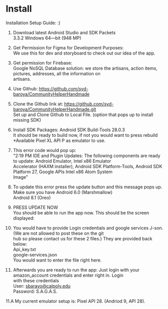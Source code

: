 # Install

Installation Setup Guide: :\)

1. Download latest Android Studio and SDK Packets  
3.3.2 Windows 64—bit \(948 MP\)

2. Get Permission for Figma for Development Purposes:  
We use this for dev and storyboard to check out our idea of the app.

3. Get permission for Firebase:  
Google NoSQL Database solution: we store the artisans, action items, pictures, addresses, all the information on   
artisans.

4. Use Github: https://github.com/syd-baroya/CommunityHelperHandmade

5. Clone the Github link at: https://github.com/syd-baroya/CommunityHelperHandmade.git  
Set up and Clone Github to Local File. \(option that pops up to install missing SDK\)

6. Install SDK Packages: Android SDK Build-Tools 28.0.3  
It should be ready to build now, if not you would want to press rebuild  
\*Available Pixel XL API P as emulator to use.

7. This error code would pop up:   
“2:19 PM IDE and Plugin Updates: The following components are ready to update: Android Emulator, Intel x86 Emulator   
Accelerator \(HAXM installer\), Android SDK Platform-Tools, Android SDK Platform 27, Google APIs Intel x86 Atom System   
Image”

8. To update this error press the update button and this message pops up.  
Make sure you have Android 6.0 \(Marshmallow\)  
Android 8.1 \(Oreo\)

9. PRESS UPDATE NOW  
You should be able to run the app now. This should be the screen displayed:

10. You would have to provide Login credentials and google services J-son. \(We are not allowed to post these on the git   
hub so please contact us for these 2 files.\) They are provided back below:  
Api\_key.txt  
google-services.json  
You would want to enter the file right here.

11. Afterwards you are ready to run the app: Just login with your amazon\_account credentials and enter right in. Login   
with these credentials  
User: sbarayo@calpoly.edu  
Password: S.A.G.A.S.

11.A My current emulator setup is: Pixel API 28. \(Andriod 9, API 28\).


